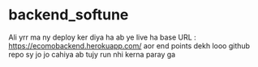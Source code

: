 # backend_softune

Ali yrr ma ny deploy ker diya ha ab ye live ha 
base URL : https://ecomobackend.herokuapp.com/
aor end points dekh looo github repo sy jo jo cahiya ab tujy run nhi kerna paray ga 
